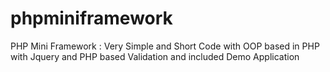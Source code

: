 # phpminiframework
PHP Mini Framework : Very Simple and Short Code with OOP based in PHP with Jquery and PHP based Validation and included Demo Application
